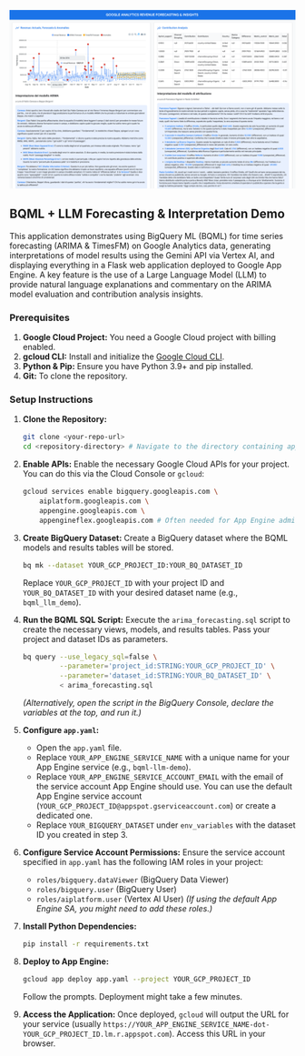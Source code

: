 ![Application Screenshot](screen.png)

## BQML + LLM Forecasting & Interpretation Demo 

This application demonstrates using BigQuery ML (BQML) for time series forecasting (ARIMA & TimesFM) on Google Analytics data, generating interpretations of model results using the Gemini API via Vertex AI, and displaying everything in a Flask web application deployed to Google App Engine. A key feature is the use of a Large Language Model (LLM) to provide natural language explanations and commentary on the ARIMA model evaluation and contribution analysis insights.

### Prerequisites

1.  **Google Cloud Project:** You need a Google Cloud project with billing enabled.
2.  **gcloud CLI:** Install and initialize the [Google Cloud CLI](https://cloud.google.com/sdk/docs/install).
3.  **Python & Pip:** Ensure you have Python 3.9+ and pip installed.
4.  **Git:** To clone the repository.

### Setup Instructions

1.  **Clone the Repository:**
    ```bash
    git clone <your-repo-url>
    cd <repository-directory> # Navigate to the directory containing app.py, etc.
    ```

2.  **Enable APIs:** Enable the necessary Google Cloud APIs for your project. You can do this via the Cloud Console or `gcloud`:
    ```bash
    gcloud services enable bigquery.googleapis.com \
        aiplatform.googleapis.com \
        appengine.googleapis.com \
        appengineflex.googleapis.com # Often needed for App Engine admin tasks
    ```

3.  **Create BigQuery Dataset:** Create a BigQuery dataset where the BQML models and results tables will be stored.
    ```bash
    bq mk --dataset YOUR_GCP_PROJECT_ID:YOUR_BQ_DATASET_ID
    ```
    Replace `YOUR_GCP_PROJECT_ID` with your project ID and `YOUR_BQ_DATASET_ID` with your desired dataset name (e.g., `bqml_llm_demo`).

4.  **Run the BQML SQL Script:** Execute the `arima_forecasting.sql` script to create the necessary views, models, and results tables. Pass your project and dataset IDs as parameters.
    ```bash
    bq query --use_legacy_sql=false \
             --parameter='project_id:STRING:YOUR_GCP_PROJECT_ID' \
             --parameter='dataset_id:STRING:YOUR_BQ_DATASET_ID' \
             < arima_forecasting.sql
    ```
    *(Alternatively, open the script in the BigQuery Console, declare the variables at the top, and run it.)*

5.  **Configure `app.yaml`:**
    *   Open the `app.yaml` file.
    *   Replace `YOUR_APP_ENGINE_SERVICE_NAME` with a unique name for your App Engine service (e.g., `bqml-llm-demo`).
    *   Replace `YOUR_APP_ENGINE_SERVICE_ACCOUNT_EMAIL` with the email of the service account App Engine should use. You can use the default App Engine service account (`YOUR_GCP_PROJECT_ID@appspot.gserviceaccount.com`) or create a dedicated one.
    *   Replace `YOUR_BIGQUERY_DATASET` under `env_variables` with the dataset ID you created in step 3.

6.  **Configure Service Account Permissions:** Ensure the service account specified in `app.yaml` has the following IAM roles in your project:
    *   `roles/bigquery.dataViewer` (BigQuery Data Viewer)
    *   `roles/bigquery.user` (BigQuery User)
    *   `roles/aiplatform.user` (Vertex AI User)
    *(If using the default App Engine SA, you might need to add these roles.)*

7.  **Install Python Dependencies:**
    ```bash
    pip install -r requirements.txt
    ```

8.  **Deploy to App Engine:**
    ```bash
    gcloud app deploy app.yaml --project YOUR_GCP_PROJECT_ID
    ```
    Follow the prompts. Deployment might take a few minutes.

9. **Access the Application:** Once deployed, `gcloud` will output the URL for your service (usually `https://YOUR_APP_ENGINE_SERVICE_NAME-dot-YOUR_GCP_PROJECT_ID.lm.r.appspot.com`). Access this URL in your browser.

